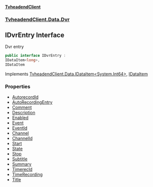 #### [TvheadendClient](./index.md 'index')
### [TvheadendClient.Data.Dvr](./TvheadendClient-Data-Dvr.md 'TvheadendClient.Data.Dvr')
## IDvrEntry Interface
Dvr entry  
```csharp
public interface IDvrEntry :
IDataItem<long>,
IDataItem
```
Implements [TvheadendClient.Data.IDataItem&lt;](./TvheadendClient-Data-IDataItem-TId-.md 'TvheadendClient.Data.IDataItem&lt;TId&gt;')[System.Int64](https://docs.microsoft.com/en-us/dotnet/api/System.Int64 'System.Int64')[&gt;](./TvheadendClient-Data-IDataItem-TId-.md 'TvheadendClient.Data.IDataItem&lt;TId&gt;'), [IDataItem](./TvheadendClient-Data-IDataItem.md 'TvheadendClient.Data.IDataItem')  
### Properties
- [AutorecordId](./TvheadendClient-Data-Dvr-IDvrEntry-AutorecordId.md 'TvheadendClient.Data.Dvr.IDvrEntry.AutorecordId')
- [AutoRecordingEntry](./TvheadendClient-Data-Dvr-IDvrEntry-AutoRecordingEntry.md 'TvheadendClient.Data.Dvr.IDvrEntry.AutoRecordingEntry')
- [Comment](./TvheadendClient-Data-Dvr-IDvrEntry-Comment.md 'TvheadendClient.Data.Dvr.IDvrEntry.Comment')
- [Description](./TvheadendClient-Data-Dvr-IDvrEntry-Description.md 'TvheadendClient.Data.Dvr.IDvrEntry.Description')
- [Enabled](./TvheadendClient-Data-Dvr-IDvrEntry-Enabled.md 'TvheadendClient.Data.Dvr.IDvrEntry.Enabled')
- [Event](./TvheadendClient-Data-Dvr-IDvrEntry-Event.md 'TvheadendClient.Data.Dvr.IDvrEntry.Event')
- [EventId](./TvheadendClient-Data-Dvr-IDvrEntry-EventId.md 'TvheadendClient.Data.Dvr.IDvrEntry.EventId')
- [Channel](./TvheadendClient-Data-Dvr-IDvrEntry-Channel.md 'TvheadendClient.Data.Dvr.IDvrEntry.Channel')
- [ChannelId](./TvheadendClient-Data-Dvr-IDvrEntry-ChannelId.md 'TvheadendClient.Data.Dvr.IDvrEntry.ChannelId')
- [Start](./TvheadendClient-Data-Dvr-IDvrEntry-Start.md 'TvheadendClient.Data.Dvr.IDvrEntry.Start')
- [State](./TvheadendClient-Data-Dvr-IDvrEntry-State.md 'TvheadendClient.Data.Dvr.IDvrEntry.State')
- [Stop](./TvheadendClient-Data-Dvr-IDvrEntry-Stop.md 'TvheadendClient.Data.Dvr.IDvrEntry.Stop')
- [Subtitle](./TvheadendClient-Data-Dvr-IDvrEntry-Subtitle.md 'TvheadendClient.Data.Dvr.IDvrEntry.Subtitle')
- [Summary](./TvheadendClient-Data-Dvr-IDvrEntry-Summary.md 'TvheadendClient.Data.Dvr.IDvrEntry.Summary')
- [TimerecId](./TvheadendClient-Data-Dvr-IDvrEntry-TimerecId.md 'TvheadendClient.Data.Dvr.IDvrEntry.TimerecId')
- [TimeRecording](./TvheadendClient-Data-Dvr-IDvrEntry-TimeRecording.md 'TvheadendClient.Data.Dvr.IDvrEntry.TimeRecording')
- [Title](./TvheadendClient-Data-Dvr-IDvrEntry-Title.md 'TvheadendClient.Data.Dvr.IDvrEntry.Title')
